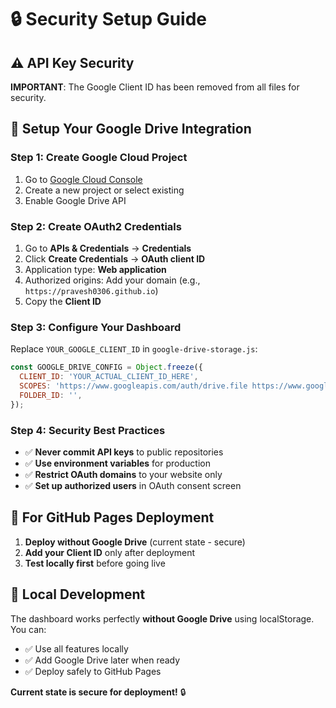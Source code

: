 # 🔒 Security Setup Guide

## ⚠️ **API Key Security**

**IMPORTANT**: The Google Client ID has been removed from all files for security.

## 🔧 **Setup Your Google Drive Integration**

### **Step 1: Create Google Cloud Project**
1. Go to [Google Cloud Console](https://console.cloud.google.com/)
2. Create a new project or select existing
3. Enable Google Drive API

### **Step 2: Create OAuth2 Credentials**
1. Go to **APIs & Credentials** → **Credentials**
2. Click **Create Credentials** → **OAuth client ID**
3. Application type: **Web application**
4. Authorized origins: Add your domain (e.g., `https://pravesh0306.github.io`)
5. Copy the **Client ID**

### **Step 3: Configure Your Dashboard**
Replace `YOUR_GOOGLE_CLIENT_ID` in `google-drive-storage.js`:

```javascript
const GOOGLE_DRIVE_CONFIG = Object.freeze({
  CLIENT_ID: 'YOUR_ACTUAL_CLIENT_ID_HERE',
  SCOPES: 'https://www.googleapis.com/auth/drive.file https://www.googleapis.com/auth/userinfo.email',
  FOLDER_ID: '',
});
```

### **Step 4: Security Best Practices**
- ✅ **Never commit API keys** to public repositories
- ✅ **Use environment variables** for production
- ✅ **Restrict OAuth domains** to your website only
- ✅ **Set up authorized users** in OAuth consent screen

## 🚀 **For GitHub Pages Deployment**

1. **Deploy without Google Drive** (current state - secure)
2. **Add your Client ID** only after deployment
3. **Test locally first** before going live

## 📱 **Local Development**
The dashboard works perfectly **without Google Drive** using localStorage. You can:
- ✅ Use all features locally
- ✅ Add Google Drive later when ready
- ✅ Deploy safely to GitHub Pages

**Current state is secure for deployment!** 🔒
